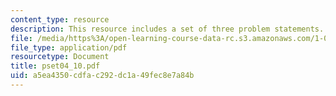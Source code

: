 ```yaml
---
content_type: resource
description: This resource includes a set of three problem statements.
file: /media/https%3A/open-learning-course-data-rc.s3.amazonaws.com/1-050-solid-mechanics-fall-2004/a5ea4350cdfac292dc1a49fec8e7a84b_pset04_10.pdf
file_type: application/pdf
resourcetype: Document
title: pset04_10.pdf
uid: a5ea4350-cdfa-c292-dc1a-49fec8e7a84b
---
```

